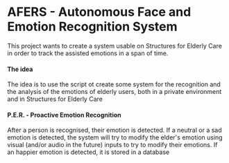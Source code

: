 # AFERS - Autonomous Face and Emotion Recognition System

<p> This project wants to create a system usable on Structures for Elderly Care in order to track the assisted emotions in a span of time. </p>

<h4> The idea </h4>

<p> The idea is to use the script ot create some system for the recognition and the analysis of the emotions of elderly users, both in a private environment and in Structures for Elderly Care </p>

<h4> P.E.R. - Proactive Emotion Recognition </h4>

<p> After a person is recognised, their emotion is detected. If a neutral or a sad emotion is detected, the system will try to modify the elder's emotion using visual (and/or audio in the future) inputs to try to modify their emotions. If an happier emotion is detected, it is stored in a database </p>